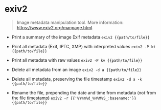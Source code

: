 # exiv2
> Image metadata manipulation tool.
> More information: <https://www.exiv2.org/manpage.html>.

- Print a summary of the image Exif metadata
`exiv2 {{path/to/file}}`

- Print all metadata (Exif, IPTC, XMP) with interpreted values
`exiv2 -P kt {{path/to/file}}`

- Print all metadata with raw values
`exiv2 -P kv {{path/to/file}}`

- Delete all metadata from an image
`exiv2 -d a {{path/to/file}}`

- Delete all metadata, preserving the file timestamp
`exiv2 -d a -k {{path/to/file}}`

- Rename the file, prepending the date and time from metadata (not from the file timestamp)
`exiv2 -r {{'%Y%m%d_%H%M%S_:basename:'}} {{path/to/file}}`
